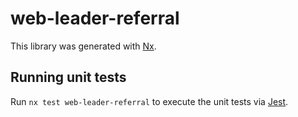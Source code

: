 # web-leader-referral

This library was generated with [Nx](https://nx.dev).

## Running unit tests

Run `nx test web-leader-referral` to execute the unit tests via [Jest](https://jestjs.io).
